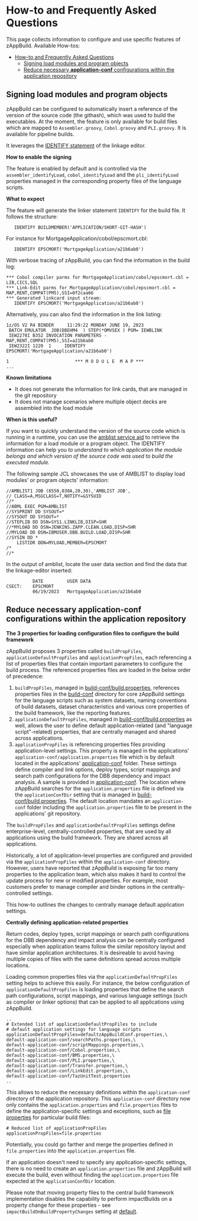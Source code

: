 # How-to and Frequently Asked Questions

This page collects information to configure and use specific features of zAppBuild. Available How-tos:

- [How-to and Frequently Asked Questions](#how-to-and-frequently-asked-questions)
  - [Signing load modules and program objects](#signing-load-modules-and-program-objects)
  - [Reduce necessary **application-conf** configurations within the application repository](#reduce-necessary-application-conf-configurations-within-the-application-repository)


## Signing load modules and program objects

zAppBuild can be configured to automatically insert a reference of the version of the source code (the githash), which was used to build the executables. At the moment, the feature is only available for build files which are mapped to `Assembler.groovy`, `Cobol.groovy` and `PLI.groovy`. It is available for pipeline builds.

It leverages the [IDENTIFY statement](https://www.ibm.com/docs/en/zos/2.5.0?topic=reference-identify-statement) of the linkage editor.

**How to enable the signing**

The feature is enabled by default and is controlled via the `assembler_identifyLoad`, `cobol_identifyLoad` and the `pli_identifyLoad` properties managed in the corresponding property files of the language scripts.

**What to expect**

The feature will generate the linker statement `IDENTIFY` for the build file. It follows the structure:
```
   IDENTIFY BUILDMEMBER('APPLICATION/SHORT-GIT-HASH')
```

For instance for MortgageApplication/cobol/epscmort.cbl:
```
   IDENTIFY EPSCMORT('MortgageApplication/a21b6ab0')
```

With verbose tracing of zAppBuild, you can find the information in the build log:

```
*** Cobol compiler parms for MortgageApplication/cobol/epscmort.cbl = LIB,CICS,SQL
*** Link-Edit parms for MortgageApplication/cobol/epscmort.cbl = MAP,RENT,COMPAT(PM5),SSI=0f2caa66
*** Generated linkcard input stream: 
   IDENTIFY EPSCMORT('MortgageApplication/a21b6ab0')
```

Alternatively, you can also find the information in the link listing:
```
1z/OS V2 R4 BINDER     11:29:22 MONDAY JUNE 19, 2023
 BATCH EMULATOR  JOB(DBEHM4  ) STEP(*OMVSEX ) PGM= IEWBLINK
 IEW2278I B352 INVOCATION PARAMETERS - MAP,RENT,COMPAT(PM5),SSI=a21b6ab0
 IEW2322I 1220  1     IDENTIFY EPSCMORT('MortgageApplication/a21b6ab0')

1                         *** M O D U L E  M A P ***
...
```

**Known limitations**
* It does not generate the information for link cards, that are managed in the git repository
* It does not manage scenarios where multiple object decks are assembled into the load module


**When is this useful?**

If you want to quickly understand the version of the source code which is running in a runtime, you can use the [amblist service aid](https://www.ibm.com/docs/en/zos/2.5.0?topic=sets-amblist-service-aid) to retrieve the information for a load module or a program object. The IDENTIFY information can help you *to understand to which application the module belongs and which version of the source code was used to build the executed module.*

The following sample JCL showcases the use of AMBLIST to display load modules' or program objects' information:

```jcl
//AMBLIST1 JOB (8550,030A,20,30),'AMBLIST JOB', 
// CLASS=A,MSGCLASS=T,NOTIFY=&SYSUID
//*
//ABML EXEC PGM=AMBLIST
//SYSPRINT DD SYSOUT=*
//SYSOUT DD SYSOUT=*
//STEPLIB DD DSN=SYS1.LINKLIB,DISP=SHR
//*MYLOAD DD DSN=JENKINS.ZAPP.CLEAN.LOAD,DISP=SHR
//MYLOAD DD DSN=IBMUSER.DBB.BUILD.LOAD,DISP=SHR
//SYSIN DD *
    LISTIDR DDN=MYLOAD,MEMBER=EPSCMORT
/*
//*
```

In the output of amblist, locate the user data section and find the data that the linkage-editor inserted:

```
          DATE         USER DATA
CSECT:    EPSCMORT
          06/19/2023   MortgageApplication/a21b6ab0
```

## Reduce necessary **application-conf** configurations within the application repository

**The 3 properties for loading configuration files to configure the build framework**

zAppBuild proposes 3 properties called `buildPropFiles`, `applicationDefaultPropFiles` and `applicationPropFiles`, each referencing a list of properties files that contain important parameters to configure the build process. The referenced properties files are loaded in the below order of precedence: 

1. `buildPropFiles`, managed in [build-conf/build.properties](../build-conf/build.properties), references properties files in the [build-conf](../build-conf/) directory for core zAppBuild settings for the language scripts such as system datasets, naming conventions of build datasets, dataset characteristics and various core properties of the build framework, like the reporting features.
2. `applicationDefaultPropFiles`, managed in [build-conf/build.properties](../build-conf/build.properties) as well, allows the user to define default application-related (and "language script"-related) properties, that are centrally managed and shared across applications.
3. `applicationPropFiles` is referencing properties files providing application-level settings. This property is managed in the applications' `application-conf/application.properties` file which is by default located in the applications' [application-conf](../samples/application-conf/) folder. These settings define compiler and link options, deploy types, script mappings and search path configurations for the DBB dependency and impact analysis. A sample is provided in [application-conf](../samples/application-conf/). The location where zAppBuild searches for the `application.properties` file is defined via the `applicationConfDir` setting that is managed in [build-conf/build.properties](../build-conf/build.properties). The default location mandates an `application-conf` folder including the `application.properties` file to be present in the applications' git repository.

The `buildPropFiles` and `applicationDefaultPropFiles` settings define enterprise-level, centrally-controlled properties, that are used by all applications using the build framework. They are shared across all applications.

Historically, a lot of application-level properties are configured and provided via the `applicationPropFiles` within the `application-conf` directory. However, users have reported that zAppBuild is exposing far too many properties to the application team, which also makes it hard to control the update process for new or modified properties. For example, most customers prefer to manage compiler and binder options in the centrally-controlled settings.

This how-to outlines the changes to centrally manage default application settings.

**Centrally defining application-related properties** 

Return codes, deploy types, script mappings or search path configurations for the DBB dependency and impact analysis can be centrally configured especially when application teams follow the similar repository layout and have similar application architectures. It is desireable to avoid having multiple copies of files with the same definitions spread across multiple locations.

Loading common properties files via the `applicationDefaultPropFiles` setting helps to achieve this easily. For instance, the below configuration of `applicationDefaultPropFiles` is loading properties that define the search path configurations, script mappings, and various language settings (such as compiler or linker options) that can be applied to all applications using zAppBuild.

```properties
..
# Extended list of applicationDefaultPropFiles to include
# default application settings for language scripts
applicationDefaultPropFiles=defaultzAppBuildConf.properties,\
default-application-conf/searchPaths.properties,\
default-application-conf/scriptMappings.properties,\
default-application-conf/Cobol.properties,\
default-application-conf/BMS.properties,\
default-application-conf/PLI.properties,\
default-application-conf/Transfer.properties,\
default-application-conf/LinkEdit.properties,\
default-application-conf/TazUnitTest.properties
..
```
This allows to reduce the necessary definitions within the `application-conf` directory of the application repository. This `application-conf` directory now only contains the `application.properties` and `file.properties` files to define the application-specific settings and exceptions, such as [file properties](../docs/FilePropertyManagement.md#dbb-file-properties) for particular build files:

```properties
# Reduced list of applicationPropFiles
applicationPropFiles=file.properties
```
Potentially, you could go farther and merge the properties defined in `file.properties` into the `application.properties` file.

If an application doesn't need to specify any application-specific settings, there is no need to create an `application.properties` file and zAppBuild will execute the build, even without finding the `application.properties` file expected at the `applicationConfDir` location.

Please note that moving property files to the central build framework implementation disables the capability to perform impactBuilds on a property change for these properties - see `impactBuildOnBuildPropertyChanges` setting at [default](../build-conf/defaultzAppBuildConf.properties).
